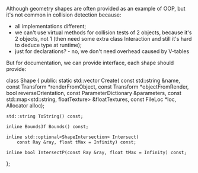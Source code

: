 Although geometry shapes are often provided as an example of OOP, but
it's not common in collision detection because:
- all implementations different;
- we can't use virtual methods for collision tests of 2 objects, because
it's 2 objects, not 1 (then need some extra class Interaction and still
it's hard to deduce type at runtime);
- just for declarations? - no, we don't need overhead caused by V-tables

But for documentation, we can provide interface, each shape should provide:


class Shape {
  public:
    static std::vector<Shape> Create(
        const std::string &name, const Transform *renderFromObject,
        const Transform *objectFromRender, bool reverseOrientation,
        const ParameterDictionary &parameters,
        const std::map<std::string, floatTexture> &floatTextures, const FileLoc *loc,
        Allocator alloc);

    std::string ToString() const;

    inline Bounds3f Bounds() const;

    inline std::optional<ShapeIntersection> Intersect(
        const Ray &ray, float tMax = Infinity) const;

    inline bool IntersectP(const Ray &ray, float tMax = Infinity) const;
};

